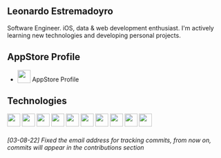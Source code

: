 
## Leonardo Estremadoyro

Software Engineer. iOS, data & web development enthusiast. I'm actively learning new technologies and developing personal projects.
## AppStore Profile
- <img height="30" src="https://i.ibb.co/b5gHPgn3/64px-App-Store-i-OS-svg.png" style="vertical-align: bottom;" /> <a style="text-decoration:none" href="https://apps.apple.com/pa/developer/leonardo-estremadoyro/id1719859597">AppStore Profile</a>

## Technologies
<p>
<img height="30" src="https://www.vectorlogo.zone/logos/swift/swift-icon.svg" />
<img height="30" src="https://www.vectorlogo.zone/logos/python/python-icon.svg" />
<img height="30" src="https://www.vectorlogo.zone/logos/javascript/javascript-icon.svg" />
<img height="30" src="https://www.vectorlogo.zone/logos/java/java-icon.svg" />
<img height="30" src="https://www.vectorlogo.zone/logos/reactjs/reactjs-icon.svg" />
<img height="30" src="https://www.vectorlogo.zone/logos/nodejs/nodejs-icon.svg" />
<img height="30" src="https://www.vectorlogo.zone/logos/git-scm/git-scm-icon.svg" />
<img height="30" src="https://www.vectorlogo.zone/logos/mysql/mysql-icon.svg" />
<img height="30" src="https://www.vectorlogo.zone/logos/mongodb/mongodb-icon.svg" />
<img height="30" src="https://www.vectorlogo.zone/logos/firebase/firebase-icon.svg" />
</p>

###### *[03-08-22] Fixed the email address for tracking commits, from now on, commits will appear in the contributions section*
